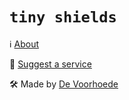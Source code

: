 <h1><code>tiny shields</code></h1>

ℹ️ [About](https://tinyshields.dev/about)

🔖 [Suggest a service](https://github.com/voorhoede/tiny-shields/discussions/categories/services)

🛠️ Made by [De Voorhoede](https://voorhoede.nl/)
